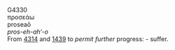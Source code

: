 <body>
  <p>G4330<br>  προσεάω  <br> proseaō  <br><i>pros-eh-ah‘-o </i><br>From <a href="g4314.htm">4314</a> and <a href="g1439.htm">1439</a>  to <i>permit</i> <i>further</i> progress: - suffer.<br></p>
 </body>